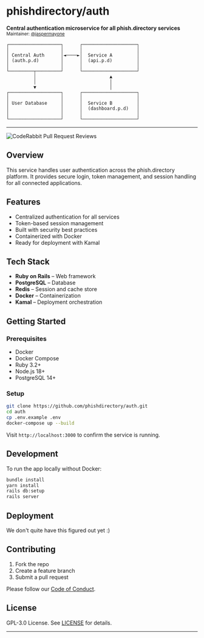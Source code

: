 # phishdirectory/auth

**Central authentication microservice for all phish.directory services**<br>
<sub>Maintainer: <a href="mailto:jasper.mayone@phish.directory">@jaspermayone</a></sub>

```
┌───────────────────┐      ┌────────────────────┐
│                   │      │                    │
│ Central Auth      │◄────►│  Service A         │
│ (auth.p.d)        │      │  (api.p.d)         │
│                   │      │                    │
└─────────┬─────────┘      └────────────────────┘
          │                           ▲
          │                           │
          ▼                           │
┌───────────────────┐      ┌────────────────────┐
│                   │      │                    │
│ User Database     │      │  Service B         │
│                   │      │  (dashboard.p.d)   │
│                   │      │                    │
└───────────────────┘      └────────────────────┘
```

---

![CodeRabbit Pull Request Reviews](https://img.shields.io/coderabbit/prs/github/phishdirectory/auth?utm_source=oss&utm_medium=github&utm_campaign=phishdirectory%2Fauth&labelColor=171717&color=FF570A&link=https%3A%2F%2Fcoderabbit.ai&label=CodeRabbit+Reviews)

## Overview

This service handles user authentication across the phish.directory platform. It provides secure login, token management, and session handling for all connected applications.

## Features

- Centralized authentication for all services
- Token-based session management
- Built with security best practices
- Containerized with Docker
- Ready for deployment with Kamal

## Tech Stack

- **Ruby on Rails** – Web framework
- **PostgreSQL** – Database
- **Redis** – Session and cache store
- **Docker** – Containerization
- **Kamal** – Deployment orchestration

## Getting Started

### Prerequisites

- Docker
- Docker Compose
- Ruby 3.2+
- Node.js 18+
- PostgreSQL 14+

### Setup

```bash
git clone https://github.com/phishdirectory/auth.git
cd auth
cp .env.example .env
docker-compose up --build
```

Visit `http://localhost:3000` to confirm the service is running.

## Development

To run the app locally without Docker:

```bash
bundle install
yarn install
rails db:setup
rails server
```

## Deployment

We don't quite have this figured out yet :)

## Contributing

1. Fork the repo
2. Create a feature branch
3. Submit a pull request

Please follow our [Code of Conduct](./CODE_OF_CONDUCT.md).

## License

GPL-3.0 License. See [LICENSE](./LICENSE) for details.

---
